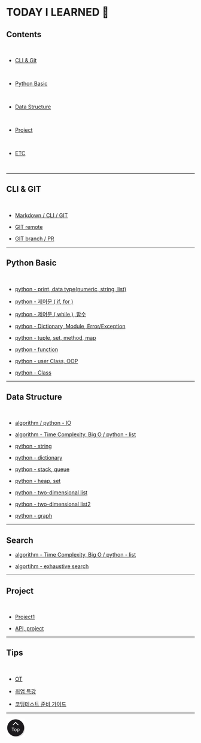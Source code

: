 <h1 class="myTitle">TODAY I LEARNED &#128214;</h1>


<link rel="stylesheet" type="text/css" href="assets/stylesheets/floating_btn.css"/>
<!--script type="text/javascript" src="http://code.jquery.com/jquery-latest.js"></script>
<script type="text/javascript" src="assets/javascripts/floating_btn.js"></script-->

<!--assets-->

<!--a style="display:scroll; position:fixed; bottom:10px; right:5px;" href="#" title="top"><img src="assets/images/btn_top.png"></a-->


## Contents
<br>

- [CLI & Git](#cli--git)
<br>

- [Python Basic](#python-basic)
<br>

- [Data Structure](#python-data-structure)
<br>

- [Project](#project)
<br>

- [ETC](#tips)
<br>


-----

## CLI & GIT
<br>

-   [Markdown / CLI / GIT](kdt2_TIL/week01/day2/week01-2.md/#week01-2)

-   [GIT remote](kdt2_TIL/week01/day3/week01-3.md/#week01-3)

-   [GIT branch / PR](kdt2_TIL/week01/day4/week01-4.md/#week01-4)


-----


## Python Basic
<br>

-   [python - print, data type(numeric, string, list)](kdt2_TIL/week02/day1/week02-1.md/#week02-1)

-   [python - 제어문 ( if, for )](kdt2_TIL/week02/day2/week02-2.md/#week02-2)

-   [python - 제어문 ( while ), 함수](kdt2_TIL/week02/day3/week02-3.md/#week02-3)

-   [python - Dictionary, Module, Error/Exception](kdt2_TIL/week02/day4/week02-4.md/#week02-4)

-   [python - tuple, set, method, map](kdt2_TIL/week03/day1/week03-1.md/#week03-1)

-   [python - function](kdt2_TIL/week03/day2/week03-2.md/#week03-2)

-   [python - user Class, OOP](kdt2_TIL/week03/day3/week03-3.md/#week03-3)

-   [python - Class](kdt2_TIL/week03/day4/week03-4.md/#week03-4)


-----


## Data Structure
<br>

-   [algorithm / python - IO](kdt2_TIL/week04/day1/week04-1.md/#week04-1)

-   [algorithm - Time Complexity, Big O / python - list](kdt2_TIL/week04/day2/week04-2.md/#week04-2)

-   [python - string](kdt2_TIL/week04/day3/week04-3.md/#week04-3)

-   [python - dictionary](kdt2_TIL/week04/day4/week04-4.md/#week04-4)

-   [python - stack, queue](kdt2_TIL/week05/day1/week05-1.md/#week05-1)

-   [python - heap, set](kdt2_TIL/week05/day2/week05-2.md/#week05-2)

-   [python - two-dimensional list](kdt2_TIL/week06/day1/week06-1.md/#week06-1)

-   [python - two-dimensional list2](kdt2_TIL/week06/day2/week06-2.md/#week06-2)

-   [python - graph](kdt2_TIL/week06/day4/week06-4.md/#week06-4)

-----


## Search

-   [algorithm - Time Complexity, Big O / python - list](kdt2_TIL/week04/day2/week04-2.md/#week04-2)

-   [algortihm - exhaustive search](kdt2_TIL/week06/day3/week06-3.md/#week06-3)



-----


## Project
<br>

-   [Project1](kdt2_TIL/week02/day5/week02-5.md/#week02-5)

-   [API, project](kdt2_TIL/week03/day5/week03-5.md/#week03-5)


-----


## Tips
<br>

-   [OT](kdt2_TIL/week01/day1/week01-1.md/#week01-1)

-   [취업 특강](kdt2_TIL/week01/day5/week01-5.md/#week01-5)

-   [코딩테스트 준비 가이드](kdt2_TIL/week04/day5/week04-5.md/#week04-5)


-----

<a class="myTopBtn" href="#"><img src="assets/images/btn_top.png"></a>
